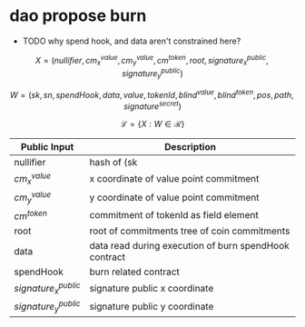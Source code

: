 # dao propose burn

- TODO why spend hook, and data aren't constrained here?

$$ X = (nullifier, cm^{value}_x, cm^{value}_y, cm^{token}, root,  signature^{public}_x, signature^{public}_y)$$

$$ W = (sk, sn, spendHook, data, value, tokenId, blind^{value}, blind^{token}, pos, path, signature^{secret}) $$

$$ \mathcal{L}= \{X:W\in \mathcal{R}\} $$

| Public Input         | Description                                             |
|----------------------|---------------------------------------------------------|
| nullifier            | hash of (sk||sn)                                        |
| $cm^{value}_x$       | x coordinate of value point commitment                  |
| $cm^{value}_y$       | y coordinate of value point commitment                  |
| $cm^{token}$         | commitment of tokenId as field element                  |
| root                 | root of commitments tree of coin commitments            |
| data                 | data read during execution of burn spendHook contract   |
| spendHook            | burn related contract                                   |
|$signature^{public}_x$| signature public x coordinate                           |
|$signature^{public}_y$| signature public y coordinate                           |
